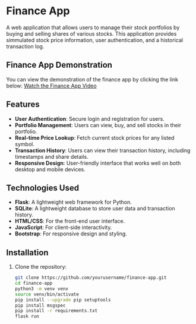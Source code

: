 # Finance App

A web application that allows users to manage their stock portfolios by buying and selling shares of various stocks. This application provides simmulated stock price information, user authentication, and a historical transaction log.

## Finance App Demonstration

You can view the demonstration of the finance app by clicking the link below:
[Watch the Finance App Video](https://github.com/AndrePortfolio/finance_app/blob/main/finance_app.mov)

## Features

- **User Authentication**: Secure login and registration for users.
- **Portfolio Management**: Users can view, buy, and sell stocks in their portfolio.
- **Real-time Price Lookup**: Fetch current stock prices for any listed symbol.
- **Transaction History**: Users can view their transaction history, including timestamps and share details.
- **Responsive Design**: User-friendly interface that works well on both desktop and mobile devices.

## Technologies Used

- **Flask**: A lightweight web framework for Python.
- **SQLite**: A lightweight database to store user data and transaction history.
- **HTML/CSS**: For the front-end user interface.
- **JavaScript**: For client-side interactivity.
- **Bootstrap**: For responsive design and styling.

## Installation

1. Clone the repository:
   ```bash
   git clone https://github.com/yourusername/finance-app.git
   cd finance-app
   python3 -m venv venv
   source venv/bin/activate
   pip install --upgrade pip setuptools
   pip install msgspec
   pip install -r requirements.txt
   flask run
